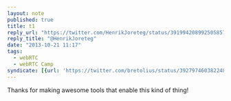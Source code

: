 ```yaml
---
layout: note
published: true
title: t1
reply_url: "https://twitter.com/HenrikJoreteg/status/391994208992505857"
reply_title: "@HenrikJoreteg"
date: "2013-10-21 11:17"
tags: 
  - webRTC
  - webRTC Camp
syndicate: [{url: 'https://twitter.com/bretolius/status/392797460382248960', name: 'Twitter'}]
---
```


Thanks for making awesome tools that enable this kind of thing!
